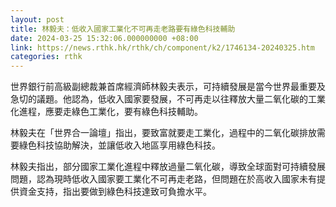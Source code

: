 ```yaml
---
layout: post
title: 林毅夫：低收入國家工業化不可再走老路要有綠色科技輔助
date: 2024-03-25 15:32:06.000000000 +08:00
link: https://news.rthk.hk/rthk/ch/component/k2/1746134-20240325.htm
categories: rthk
---
```


世界銀行前高級副總裁兼首席經濟師林毅夫表示，可持續發展是當今世界最重要及急切的議題。他認為，低收入國家要發展，不可再走以往釋放大量二氧化碳的工業化進程，應要走綠色工業化，要有綠色科技輔助。

林毅夫在「世界合一論壇」指出，要致富就要走工業化，過程中的二氧化碳排放需要綠色科技協助解決，並讓低收入地區享用綠色科技。

林毅夫指出，部分國家工業化進程中釋放過量二氧化碳，導致全球面對可持續發展問題，認為現時低收入國家要工業化不可再走老路，但問題在於高收入國家未有提供資金支持，指出要做到綠色科技達致可負擔水平。
